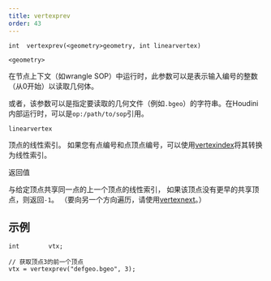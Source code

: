 ```yaml
---
title: vertexprev
order: 43
---
```

`int  vertexprev(<geometry>geometry, int linearvertex)`

`<geometry>`

在节点上下文（如wrangle SOP）中运行时，此参数可以是表示输入编号的整数（从0开始）以读取几何体。

或者，该参数可以是指定要读取的几何文件（例如`.bgeo`）的字符串。在Houdini内部运行时，可以是`op:/path/to/sop`引用。

`linearvertex`

顶点的线性索引。
如果您有点编号和点顶点编号，可以使用[vertexindex](./vertexindex "将基元/顶点对转换为线性顶点。")将其转换为线性索引。

返回值

与给定顶点共享同一点的上一个顶点的线性索引，
如果该顶点没有更早的共享顶点，则返回`-1`。
（要向另一个方向遍历，请使用[vertexnext](./vertexnext "返回与给定顶点共享点的下一个顶点的线性顶点编号。")。）

## 示例

```vex
int        vtx;

// 获取顶点3的前一个顶点
vtx = vertexprev("defgeo.bgeo", 3);

```
